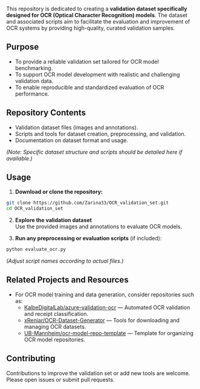 This repository is dedicated to creating a **validation dataset specifically designed for OCR (Optical Character Recognition) models**. The dataset and associated scripts aim to facilitate the evaluation and improvement of OCR systems by providing high-quality, curated validation samples.

## Purpose

- To provide a reliable validation set tailored for OCR model benchmarking.
- To support OCR model development with realistic and challenging validation data.
- To enable reproducible and standardized evaluation of OCR performance.

## Repository Contents

- Validation dataset files (images and annotations).
- Scripts and tools for dataset creation, preprocessing, and validation.
- Documentation on dataset format and usage.

*(Note: Specific dataset structure and scripts should be detailed here if available.)*

## Usage

1. **Download or clone the repository:**

```bash
git clone https://github.com/Zarina33/OCR_validation_set.git
cd OCR_validation_set
```

2. **Explore the validation dataset**  
   Use the provided images and annotations to evaluate OCR models.

3. **Run any preprocessing or evaluation scripts** (if included):

```bash
python evaluate_ocr.py
```

*(Adjust script names according to actual files.)*

## Related Projects and Resources

- For OCR model training and data generation, consider repositories such as:
  - [KalbeDigitalLab/azure-validation-ocr](https://github.com/KalbeDigitalLab/azure-validation-ocr) — Automated OCR validation and receipt classification.
  - [xReniar/OCR-Dataset-Generator](https://github.com/xReniar/OCR-Dataset-Generator) — Tools for downloading and managing OCR datasets.
  - [UB-Mannheim/ocr-model-repo-template](https://github.com/UB-Mannheim/ocr-model-repo-template) — Template for organizing OCR model repositories.

## Contributing

Contributions to improve the validation set or add new tools are welcome. Please open issues or submit pull requests.
